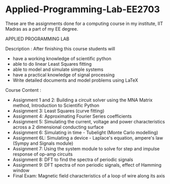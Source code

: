 # Applied-Programming-Lab-EE2703
These are the assignments done for a computing course in my institute, IIT Madras as a part of my EE degree. 

APPLIED PROGRAMMING LAB

Description : After finishing this course students will 
* have a working knowledge of scientific python 
* able to do linear Least Squares fitting 
* able to model and simulate simple systems 
* have a practical knowledge of signal processing  
* Write detailed documents and model problems using LaTeX

Course Content : 
* Assignment 1 and 2: Building a circuit solver using the MNA Matrix method, Introduction to Scientific Python 
* Assignment 3: Least Squares (curve fitting)
* Assignment 4: Approximating Fourier Series coefficients
* Assignment 5: Simulating the current, voltage and power characteristics across a 2 dimensional conducting surface
* Assignment 6: Simulating in time - Tubelight (Monte Carlo modelling)
* Assignment 6L: Simulating a device - Laplace's equation, ampere's law (Sympy and Signals module)
* Assignment 7: Using the system module to solve for step and impulse response of op-amp circuits
* Assignment 8: DFT to find the spectra of periodic signals
* Assignment 9: DFT spectra of non periodic signals, effect of Hamming window
* Final Exam: Magnetic field characteristics of a loop of wire along its axis
